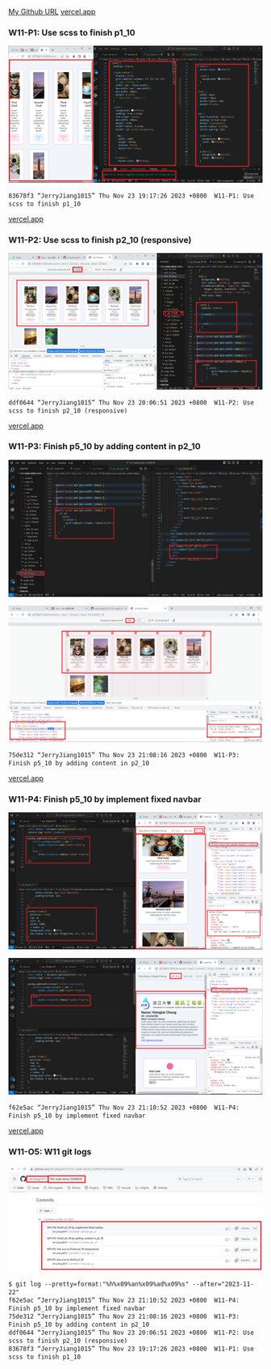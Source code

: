 [My Github URL](https://github.com/JerryJiang1015/1121-sweb-demo-212410210.git)
[vercel.app](https://1121-sweb-demo-212410210.vercel.app/)

### W11-P1: Use scss to finish p1_10

![](W11-p1.png)

```
83678f3 “JerryJiang1015” Thu Nov 23 19:17:26 2023 +0800  W11-P1: Use scss to finish p1_10
```

[vercel.app](https://1121-sweb-demo-212410210.vercel.app/)

### W11-P2: Use scss to finish p2_10 (responsive)

![](W11-p2.png)

```
ddf0644 “JerryJiang1015” Thu Nov 23 20:06:51 2023 +0800  W11-P2: Use scss to finish p2_10 (responsive)
```

[vercel.app](https://1121-sweb-demo-212410210.vercel.app/)

### W11-P3: Finish p5_10 by adding content in p2_10

![](W11-p3-1.png)

![](W11-p3-2.png)

```
75de312 “JerryJiang1015” Thu Nov 23 21:08:16 2023 +0800  W11-P3: Finish p5_10 by adding content in p2_10
```

[vercel.app](https://1121-sweb-demo-212410210.vercel.app/)

### W11-P4: Finish p5_10 by implement fixed navbar

![](W11-p4-1.png)

![](W11-p4-2.png)

```
f62e5ac “JerryJiang1015” Thu Nov 23 21:10:52 2023 +0800  W11-P4: Finish p5_10 by implement fixed navbar
```

[vercel.app](https://1121-sweb-demo-212410210.vercel.app/)

### W11-O5: W11 git logs

![](W11-p5.png)

```
$ git log --pretty=format:"%h%x09%an%x09%ad%x09%s" --after="2023-11-22"
f62e5ac “JerryJiang1015” Thu Nov 23 21:10:52 2023 +0800  W11-P4: Finish p5_10 by implement fixed navbar
75de312 “JerryJiang1015” Thu Nov 23 21:08:16 2023 +0800  W11-P3: Finish p5_10 by adding content in p2_10
ddf0644 “JerryJiang1015” Thu Nov 23 20:06:51 2023 +0800  W11-P2: Use scss to finish p2_10 (responsive)
83678f3 “JerryJiang1015” Thu Nov 23 19:17:26 2023 +0800  W11-P1: Use scss to finish p1_10
```
